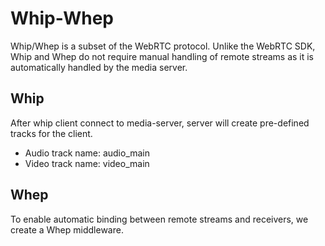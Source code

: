 # Whip-Whep

Whip/Whep is a subset of the WebRTC protocol. Unlike the WebRTC SDK, Whip and Whep do not require manual handling of remote streams as it is automatically handled by the media server.

## Whip

After whip client connect to media-server, server will create pre-defined tracks for the client.

- Audio track name: audio_main
- Video track name: video_main

## Whep

To enable automatic binding between remote streams and receivers, we create a Whep middleware.
